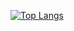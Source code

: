 [![Top Langs](https://github-readme-stats.vercel.app/api/top-langs/?username=jpqp
)](https://github.com/anuraghazra/github-readme-stats)
